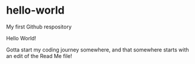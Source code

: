 # hello-world
My first Github respository

Hello World!

Gotta start my coding journey somewhere, and that somewhere starts with an edit of the Read Me file!
